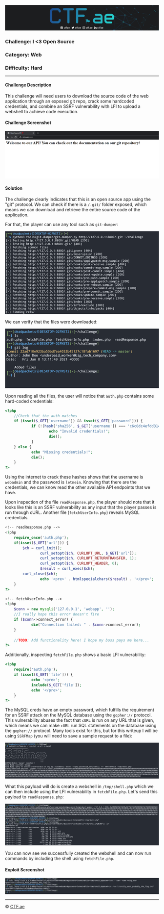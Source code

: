 <img src="https://raw.githubusercontent.com/CTFae/media/main/brand/YT-banner.jpg" />

### Challenge: I <3 Open Source
### Category: Web
### Difficulty: Hard
<hr>

#### Challenge Description
This challenge will need users to download the source code of the web application through an exposed git repo, crack some hardcoded credentials, and combine an SSRF vulnerability with LFI to upload a webshell to achieve code execution.

#### Challenge Screenshot
![chal](https://raw.githubusercontent.com/CTFae/media/main/writeups/i_heart_open_source-1.png)

#### Solution
The challenge clearly indicates that this is an open source app using the "git" protocol. We can check if there is a `/.git/` folder exposed, which means we can download and retrieve the entire source code of the application.

For that, the player can use any tool such as `git-dumper`:

![exploit](https://raw.githubusercontent.com/CTFae/media/main/writeups/i_heart_open_source-2.png)

We can verify that the files were downloaded:

![exploit](https://raw.githubusercontent.com/CTFae/media/main/writeups/i_heart_open_source-3.png)

Upon reading all the files, the user will notice that `auth.php` contains some hard-coded credentials:

```php
<?php
    //Check that the auth matches
    if (isset($_GET['username']) && isset($_GET['password'])) {
            if (!(hash('sha256', $_GET['username']) === 'c6c6dc4efdd314700252330e1e36db2ef1b1cc2d703b884168c541963336a0c8') || !(hash('sha256', $_GET['password']) === '1c8bfe8f801d79745c4631d09fff36c82aa37fc4cce4fc946683d7b336b63032')) {
                    echo "Invalid credentials!";
                    die();
            }
    } else {
            echo "Missing credentials!";
            die();
    }
?>
```

Using the internet to crack these hashes shows that the username is `webadmin` and the password is `letmein`. Knowing that there are the credentials, we can know read the other available API endpoints that we have.

Upon inspection of the file `readResponse.php`, the player should note that it looks like this is an SSRF vulnerability as any input that the player passes is run through cURL. Another file (`fetchUserInfo.php`) reveals MySQL credentials.

```php
<!-- readResponse.php -->
<?php
    require_once('auth.php');
    if(isset($_GET['url'])) {
        $ch = curl_init();
                curl_setopt($ch, CURLOPT_URL, $_GET['url']);
                curl_setopt($ch, CURLOPT_RETURNTRANSFER, 1);
                curl_setopt($ch, CURLOPT_HEADER, 0);
                $result = curl_exec($ch);
        curl_close($ch);
                echo '<pre>' . htmlspecialchars($result) . '</pre>';
    }
?>
```

```php
<!-- fetchUserInfo.php -->
<?php
    $conn = new mysqli('127.0.0.1', 'webapp', '');
    //I really hope this error doesn't fire
    if ($conn->connect_error) {
            die("Connection failed: " . $conn->connect_error);
    }

    //TODO: Add functionality here! I hope my boss pays me here...
?>
```

Additionally, inspecting `fetchFile.php` shows a basic LFI vulnerability:

```php
<?php
    require('auth.php');
    if (isset($_GET['file'])) {
            echo '<pre>';
            include($_GET['file']);
            echo '</pre>';
    }
?>
```

The MySQL creds have an empty password, which fulfills the requirement for an SSRF attack on the MySQL database using the `gopher://` protocol. This vulnerability abuses the fact that `cURL` is run on any URL that is given, which means we can make `cURL` run SQL statements on the database using the `gopher://` protocol. Many tools exist for this, but for this writeup I will be using `SSRFMap` (you will need to save a sample request to a file):

![exploit](https://raw.githubusercontent.com/CTFae/media/main/writeups/i_heart_open_source-6.png)

What this payload will do is create a webshell in `/tmp/shell.php` which we can then include using the LFI vulnerability in `fetchFile.php`. Let's send this payload to `readResponse.php`:

![exploit](https://raw.githubusercontent.com/CTFae/media/main/writeups/i_heart_open_source-7.png)

You can now see we successfully created the webshell and can now run commands by including the shell using `fetchFile.php`.

#### Exploit Screenshot
![exploit](https://raw.githubusercontent.com/CTFae/media/main/writeups/i_heart_open_source-8.png)

<hr>

&copy; <a href="https://ctf.ae" target=_blank>CTF.ae</a>